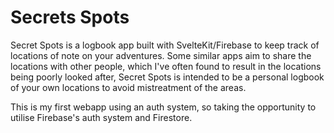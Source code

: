 # Secrets Spots

Secret Spots is a logbook app built with SvelteKit/Firebase to keep track of locations of note on your adventures. Some similar apps aim to share the locations with other people, which I've often found to result in the locations being poorly looked after, Secret Spots is intended to be a personal logbook of your own locations to avoid mistreatment of the areas.

This is my first webapp using an auth system, so taking the opportunity to utilise Firebase's auth system and Firestore.
